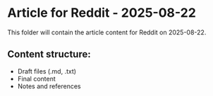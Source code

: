 # Article for Reddit - 2025-08-22

This folder will contain the article content for Reddit on 2025-08-22.

## Content structure:
- Draft files (.md, .txt)
- Final content
- Notes and references
